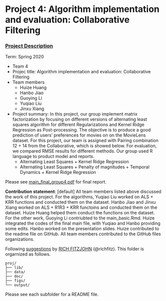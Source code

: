 # Project 4: Algorithm implementation and evaluation: Collaborative Filtering

### [Project Description](doc/project4_desc.md)

Term: Spring 2020

+ Team 4
+ Projec title: Algorithm implementation and evaluation: Collaborative Filtering
+ Team members
	+ Huize Huang
	+ Hanbo Jiao
	+ Guoying Li
	+ Yuqiao Liu
	+ Jinxu Xiang
+ Project summary: In this project, our group implement matrix factorization by focusing on different versions of alternating least squares algorithm for different Regularizations and Kernel Ridge Regression as Post-processing. The objective is to produce a good prediction of users’ preferences for movies on on the MovieLens dataset. For this project, our team is assigned with Pairing combination 12 + 14 from the Collaborative, which is showed below. For evaluation, we compared RMSE results for different methods. Our group used R language to product model and reports.
	+ Alternating Least Squares + Kernel Ridge Regression
	+ Alternating Least Squares + Penalty of magnitudes + Temporal Dynamics + Kernel Ridge Regression

Please see [main_final_group4.pdf](doc/main_final_group4.pdf) for final report.

	
**Contribution statement**: [default] All team members listed above discussed the work of this project. 
For the algorithms, Yuqiao Liu worked on ALS + KRR functions and conducted them on the dataset. Hanbo Jiao and Jinxu Xiang worked on ALS + R1R3 + KRR functoins and conducted them on the dataset. Huize Huang helped them conduct the functions on the dataset. 
For the other work, Guoying Li contriubted to the main_basic.Rmd. Huize integrated the codes of the final main file, with Yuqiao and Hanbo providing some edits. Hanbo worked on the presentation slides. Huize contributed to the readme file on GitHub. All team members contributed to the GitHub files organizations.

Following [suggestions](http://nicercode.github.io/blog/2013-04-05-projects/) by [RICH FITZJOHN](http://nicercode.github.io/about/#Team) (@richfitz). This folder is orgarnized as follows.

```
proj/
├── lib/
├── data/
├── doc/
├── figs/
└── output/
```

Please see each subfolder for a README file.
